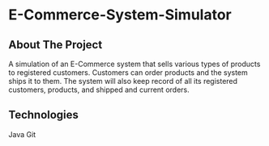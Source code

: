 # E-Commerce-System-Simulator
## About The Project
A simulation of an E-Commerce system that sells various types of products to registered customers. Customers can order products and the system ships
it to them. The system will also keep record of all its registered customers, products, and shipped and current orders.

## Technologies
Java
Git
